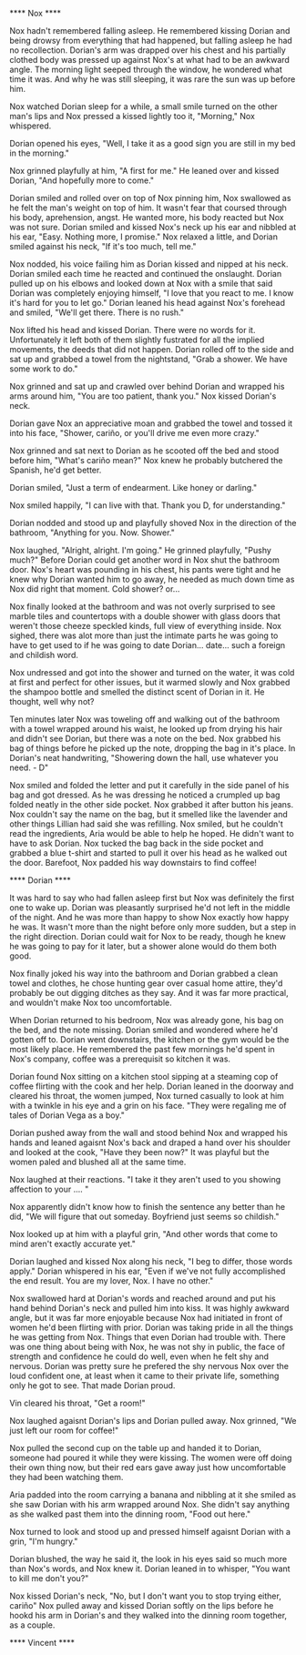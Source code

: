 **** Nox ****

Nox hadn't remembered falling asleep.  He remembered kissing Dorian and being drowsy from everything that had happened, but falling asleep he had no recollection.   Dorian's arm was drapped over his chest and his partially clothed body was pressed up against Nox's at what had to be an awkward angle.  The morning light seeped through the window, he wondered what time it was.  And why he was still sleeping, it was rare the sun was up before him.  

Nox watched Dorian sleep for a while, a small smile turned on the other man's lips and Nox pressed a kissed lightly too it, "Morning," Nox whispered.

Dorian opened his eyes, "Well, I take it as a good sign you are still in my bed in the morning."

Nox grinned playfully at him, "A first for me."  He leaned over and kissed Dorian, "And hopefully more to come."

Dorian smiled and rolled over on top of Nox pinning him, Nox swallowed as he felt the man's weight on top of him.  It wasn't fear that coursed through his body, aprehension, angst.  He wanted more, his body reacted but Nox was not sure.  Dorian smiled and kissed Nox's neck up his ear and nibbled at his ear, "Easy.  Nothing more, I promise."  Nox relaxed a little, and Dorian smiled against his neck, "If it's too much, tell me."

Nox nodded, his voice failing him as Dorian kissed and nipped at his neck.  Dorian smiled each time he reacted and continued the onslaught.  Dorian pulled up on his elbows and looked down at Nox with a smile that said Dorian was completely enjoying himself, "I love that you react to me.  I know it's hard for you to let go."  Dorian leaned his head against Nox's forehead and smiled, "We'll get there.  There is no rush."

Nox lifted his head and kissed Dorian. There were no words for it.  Unfortunately it left both of them slightly fustrated for all the implied movements, the deeds that did not happen.  Dorian rolled off to the side and sat up and grabbed a towel from the nightstand, "Grab a shower.  We have some work to do."

Nox grinned and sat up and crawled over behind Dorian and wrapped his arms around him, "You are too patient, thank you."  Nox kissed Dorian's neck.  

Dorian gave Nox an appreciative moan and grabbed the towel and tossed it into his face, "Shower, cariño, or you'll drive me even more crazy."

Nox grinned and sat next to Dorian as he scooted off the bed and stood before him, "What's cariño mean?"  Nox knew he probably butchered the Spanish, he'd get better.  

Dorian smiled, "Just a term of endearment.  Like honey or darling."

Nox smiled happily, "I can live with that.  Thank you D, for understanding."

Dorian nodded and stood up and playfully shoved Nox in the direction of the bathroom, "Anything for you.  Now. Shower."

Nox laughed, "Alright, alright.  I'm going."  He grinned playfully, "Pushy much?"  Before Dorian could get another word in Nox shut the bathroom door.  Nox's heart was pounding in his chest, his pants were tight and he knew why Dorian wanted him to go away, he needed as much down time as Nox did right that moment.  Cold shower? or...

Nox finally looked at the bathroom and was not overly surprised to see marble tiles and countertops with a double shower with glass doors that weren't those cheeze speckled kinds, full view of everything inside.  Nox sighed, there was alot more than just the intimate parts he was going to have to get used to if he was going to date Dorian... date... such a foreign and childish word.

Nox undressed and got into the shower and turned on the water, it was cold at first and perfect for other issues, but it warmed slowly and Nox grabbed the shampoo bottle and smelled the distinct scent of Dorian in it.  He thought, well why not?

Ten minutes later Nox was toweling off and walking out of the bathroom with a towel wrapped around his waist, he looked up from drying his hair and didn't see Dorian, but there was a note on the bed.  Nox grabbed his bag of things before he picked up the note, dropping the bag in it's place.  In Dorian's neat handwriting, "Showering down the hall, use whatever you need. - D"

Nox smiled and folded the letter and put it carefully in the side panel of his bag and got dressed.  As he was dressing he noticed a crumpled up bag folded neatly in the other side pocket.  Nox grabbed it after button his jeans.  Nox couldn't say the name on the bag, but it smelled like the lavender and other things Lillian had said she was refilling.  Nox smiled, but he couldn't read the ingredients, Aria would be able to help he hoped.  He didn't want to have to ask Dorian.  Nox tucked the bag back in the side pocket and grabbed a blue t-shirt and started to pull it over his head as he walked out the door.  Barefoot, Nox padded his way downstairs to find coffee!

**** Dorian ****

It was hard to say who had fallen asleep first but Nox was definitely the first one to wake up.  Dorian was pleasantly surprised he'd not left in the middle of the night.  And he was more than happy to show Nox exactly how happy he was. It wasn't more than the night before only more sudden, but a step in the right direction.  Dorian could wait for Nox to be ready, though he knew he was going to pay for it later, but a shower alone would do them both good.  

Nox finally joked his way into the bathroom and Dorian grabbed a clean towel and clothes, he chose hunting gear over casual home attire, they'd probably be out digging ditches as they say.  And it was far more practical, and wouldn't make Nox too uncomfortable.

When Dorian returned to his bedroom, Nox was already gone, his bag on the bed, and the note missing.  Dorian smiled and wondered where he'd gotten off to.  Dorian went downstairs, the kitchen or the gym would be the most likely place.  He remembered the past few mornings he'd spent in Nox's company, coffee was a prerequisit so kitchen it was.

Dorian found Nox sitting on a kitchen stool sipping at a steaming cop of coffee flirting with the cook and her help.  Dorian leaned in the doorway and cleared his throat, the women jumped, Nox turned casually to look at him with a twinkle in his eye and a grin on his face.  "They were regaling me of tales of Dorian Vega as a boy."

Dorian pushed away from the wall and stood behind Nox and wrapped his hands and leaned agaisnt Nox's back and draped a hand over his shoulder and looked at the cook, "Have they been now?"  It was playful but the women paled and blushed all at the same time.  

Nox laughed at their reactions. "I take it they aren't used to you showing affection to your .... "  

Nox apparently didn't know how to finish the sentence any better than he did, "We will figure that out someday.  Boyfriend just seems so childish."

Nox looked up at him with a playful grin, "And other words that come to mind aren't exactly accurate yet."

Dorian laughed and kissed Nox along his neck, "I beg to differ, those words apply."  Dorian whispered in his ear, "Even if we've not fully accomplished the end result.  You are my lover, Nox.  I have no other."

Nox swallowed hard at Dorian's words and reached around and put his hand behind Dorian's neck and pulled him into kiss.  It was highly awkward angle, but it was far more enjoyable because Nox had initiated in front of women he'd been flirting with prior.  Dorian was taking pride in all the things he was getting from Nox.  Things that even Dorian had trouble with.  There was one thing about being with Nox, he was not shy in public, the face of strength and confidence he could do well, even when he felt shy and nervous.  Dorian was pretty sure he prefered the shy nervous Nox over the loud confident one, at least when it came to their private life, something only he got to see.  That made Dorian proud.

Vin cleared his throat, "Get a room!"

Nox laughed agaisnt Dorian's lips and Dorian pulled away.  Nox grinned, "We just left our room for coffee!"

Nox pulled the second cup on the table up and handed it to Dorian, someone had poured it while they were kissing.  The women were off doing their own thing now, but their red ears gave away just how uncomfortable they had been watching them.

Aria padded into the room carrying a banana and nibbling at it she smiled as she saw Dorian with his arm wrapped around Nox.  She didn't say anything as she walked past them into the dinning room, "Food out here."

Nox turned to look and stood up and pressed himself agaisnt Dorian with a grin, "I'm hungry."

Dorian blushed, the way he said it, the look in his eyes said so much more than Nox's words, and Nox knew it.  Dorian leaned in to whisper, "You want to kill me don't you?"

Nox kissed Dorian's neck, "No, but I don't want you to stop trying either, cariño"  Nox pulled away and kissed Dorian softly on the lips before he hookd his arm in Dorian's and they walked into the dinning room together, as a couple.

**** Vincent ****